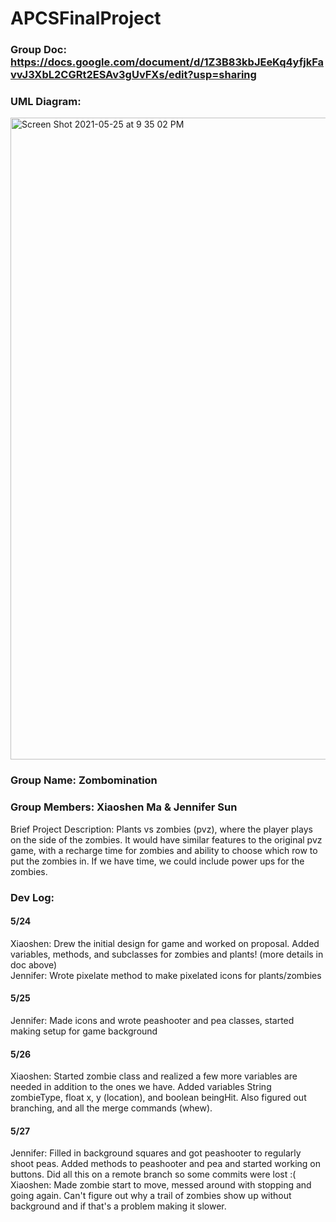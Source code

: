 # APCSFinalProject

### Group Doc: https://docs.google.com/document/d/1Z3B83kbJEeKq4yfjkFavvJ3XbL2CGRt2ESAv3gUvFXs/edit?usp=sharing

### UML Diagram: 
<img width="1027" alt="Screen Shot 2021-05-25 at 9 35 02 PM" src="https://user-images.githubusercontent.com/72940402/119589836-a4f78000-bda1-11eb-8f5f-ef5a9bbf8c4b.png">

### Group Name: Zombomination

### Group Members: Xiaoshen Ma & Jennifer Sun

Brief Project Description: Plants vs zombies (pvz), where the player plays on the side of the zombies. It would have similar features to the original pvz game, with a recharge time for zombies and ability to choose which row to put the zombies in. If we have time, we could include power ups for the zombies.


### Dev Log: 
#### 5/24 <br>
Xiaoshen: Drew the initial design for game and worked on proposal. Added variables, methods, and subclasses for zombies and plants! (more details in doc above) <br>
Jennifer: Wrote pixelate method to make pixelated icons for plants/zombies <br>

#### 5/25 <br>
Jennifer: Made icons and wrote peashooter and pea classes, started making setup for game background <br>

#### 5/26 <br>
Xiaoshen: Started zombie class and realized a few more variables are needed in addition to the ones we have. Added variables String zombieType, float x, y (location), and boolean beingHit. Also figured out branching, and all the merge commands (whew). <br>

#### 5/27 <br>
Jennifer: Filled in background squares and got peashooter to regularly shoot peas. Added methods to peashooter and pea and started working on buttons. Did all this on a remote branch so some commits were lost :( <br>
Xiaoshen: Made zombie start to move, messed around with stopping and going again. Can't figure out why a trail of zombies show up without background and if that's a problem making it slower. <br>

